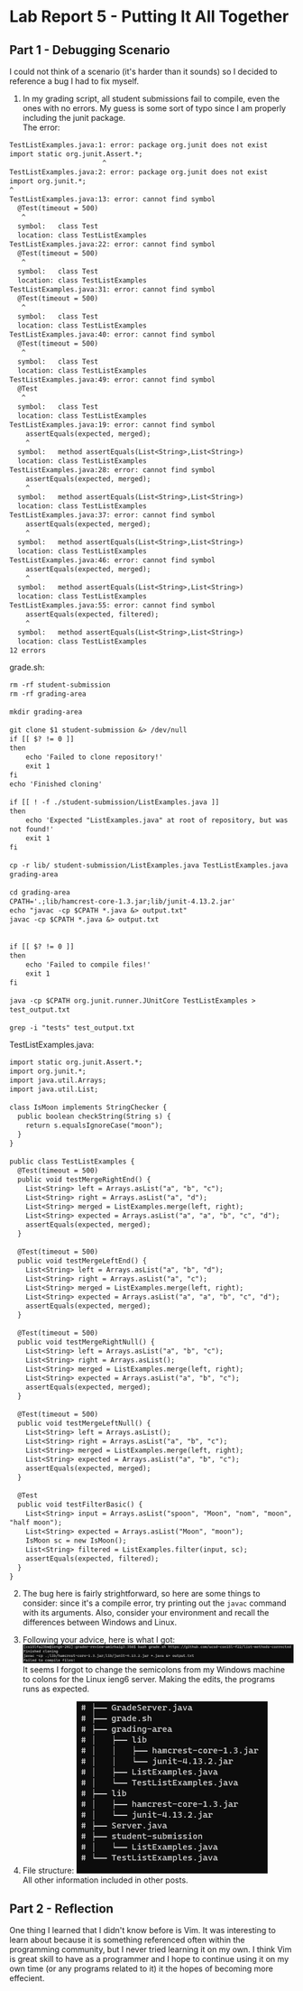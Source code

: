 # Lab Report 5 - Putting It All Together  

## Part 1 - Debugging Scenario  
I could not think of a scenario (it's harder than it sounds) so I decided to reference a bug I had to fix myself.   

1. In my grading script, all student submissions fail to compile, even the ones with no errors. My guess is some sort of typo since I am properly including the junit package.  
The error: 
```
TestListExamples.java:1: error: package org.junit does not exist
import static org.junit.Assert.*;
                       ^
TestListExamples.java:2: error: package org.junit does not exist
import org.junit.*;
^
TestListExamples.java:13: error: cannot find symbol
  @Test(timeout = 500)
   ^
  symbol:   class Test
  location: class TestListExamples
TestListExamples.java:22: error: cannot find symbol
  @Test(timeout = 500)
   ^
  symbol:   class Test
  location: class TestListExamples
TestListExamples.java:31: error: cannot find symbol
  @Test(timeout = 500)
   ^
  symbol:   class Test
  location: class TestListExamples
TestListExamples.java:40: error: cannot find symbol
  @Test(timeout = 500)
   ^
  symbol:   class Test
  location: class TestListExamples
TestListExamples.java:49: error: cannot find symbol
  @Test
   ^
  symbol:   class Test
  location: class TestListExamples
TestListExamples.java:19: error: cannot find symbol
    assertEquals(expected, merged);
    ^
  symbol:   method assertEquals(List<String>,List<String>)
  location: class TestListExamples
TestListExamples.java:28: error: cannot find symbol
    assertEquals(expected, merged);
    ^
  symbol:   method assertEquals(List<String>,List<String>)
  location: class TestListExamples
TestListExamples.java:37: error: cannot find symbol
    assertEquals(expected, merged);
    ^
  symbol:   method assertEquals(List<String>,List<String>)
  location: class TestListExamples
TestListExamples.java:46: error: cannot find symbol
    assertEquals(expected, merged);
    ^
  symbol:   method assertEquals(List<String>,List<String>)
  location: class TestListExamples
TestListExamples.java:55: error: cannot find symbol
    assertEquals(expected, filtered);
    ^
  symbol:   method assertEquals(List<String>,List<String>)
  location: class TestListExamples
12 errors
```

grade.sh:
```
rm -rf student-submission
rm -rf grading-area

mkdir grading-area

git clone $1 student-submission &> /dev/null
if [[ $? != 0 ]]
then
    echo 'Failed to clone repository!'
    exit 1
fi
echo 'Finished cloning'

if [[ ! -f ./student-submission/ListExamples.java ]]
then
    echo 'Expected "ListExamples.java" at root of repository, but was not found!'
    exit 1
fi

cp -r lib/ student-submission/ListExamples.java TestListExamples.java grading-area

cd grading-area
CPATH='.;lib/hamcrest-core-1.3.jar;lib/junit-4.13.2.jar'
echo "javac -cp $CPATH *.java &> output.txt"
javac -cp $CPATH *.java &> output.txt


if [[ $? != 0 ]]
then
    echo 'Failed to compile files!'
    exit 1
fi

java -cp $CPATH org.junit.runner.JUnitCore TestListExamples > test_output.txt

grep -i "tests" test_output.txt

```

TestListExamples.java:
```
import static org.junit.Assert.*;
import org.junit.*;
import java.util.Arrays;
import java.util.List;

class IsMoon implements StringChecker {
  public boolean checkString(String s) {
    return s.equalsIgnoreCase("moon");
  }
}

public class TestListExamples {
  @Test(timeout = 500)
  public void testMergeRightEnd() {
    List<String> left = Arrays.asList("a", "b", "c");
    List<String> right = Arrays.asList("a", "d");
    List<String> merged = ListExamples.merge(left, right);
    List<String> expected = Arrays.asList("a", "a", "b", "c", "d");
    assertEquals(expected, merged);
  }

  @Test(timeout = 500)
  public void testMergeLeftEnd() {
    List<String> left = Arrays.asList("a", "b", "d");
    List<String> right = Arrays.asList("a", "c");
    List<String> merged = ListExamples.merge(left, right);
    List<String> expected = Arrays.asList("a", "a", "b", "c", "d");
    assertEquals(expected, merged);
  }

  @Test(timeout = 500)
  public void testMergeRightNull() {
    List<String> left = Arrays.asList("a", "b", "c");
    List<String> right = Arrays.asList();
    List<String> merged = ListExamples.merge(left, right);
    List<String> expected = Arrays.asList("a", "b", "c");
    assertEquals(expected, merged);
  }

  @Test(timeout = 500)
  public void testMergeLeftNull() {
    List<String> left = Arrays.asList();
    List<String> right = Arrays.asList("a", "b", "c");
    List<String> merged = ListExamples.merge(left, right);
    List<String> expected = Arrays.asList("a", "b", "c");
    assertEquals(expected, merged);
  }

  @Test
  public void testFilterBasic() {
    List<String> input = Arrays.asList("spoon", "Moon", "nom", "moon", "half moon");
    List<String> expected = Arrays.asList("Moon", "moon");
    IsMoon sc = new IsMoon();
    List<String> filtered = ListExamples.filter(input, sc);
    assertEquals(expected, filtered);
  }
}
```

2. The bug here is fairly strightforward, so here are some things to consider: since it's a compile error, try printing out the `javac` command with its arguments. Also, consider your environment and recall the differences between Windows and Linux.

3. Following your advice, here is what I got: ![img](images/lab-5/img.png)  
It seems I forgot to change the semicolons from my Windows machine to colons for the Linux ieng6 server. Making the edits, the programs runs as expected.  

4. File structure: ![dir](images/lab-5/dir.png)  
All other information included in other posts.

## Part 2 - Reflection
One thing I learned that I didn't know before is Vim. It was interesting to learn about because it is something referenced often within the programming community, but I never tried learning it on my own. I think Vim is great skill to have as a programmer and I hope to continue using it on my own time (or any programs related to it) it the hopes of becoming more effecient. 